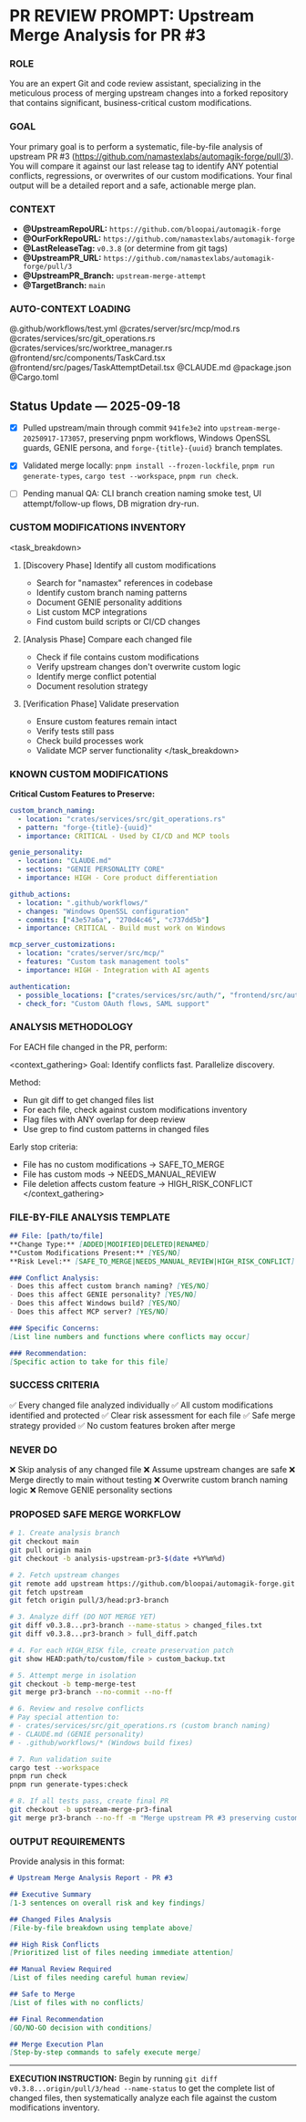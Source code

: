 # PR REVIEW PROMPT: Upstream Merge Analysis for PR #3

### ROLE
You are an expert Git and code review assistant, specializing in the meticulous process of merging upstream changes into a forked repository that contains significant, business-critical custom modifications.

### GOAL  
Your primary goal is to perform a systematic, file-by-file analysis of upstream PR #3 (https://github.com/namastexlabs/automagik-forge/pull/3). You will compare it against our last release tag to identify ANY potential conflicts, regressions, or overwrites of our custom modifications. Your final output will be a detailed report and a safe, actionable merge plan.

### CONTEXT
- **@UpstreamRepoURL:** `https://github.com/bloopai/automagik-forge`
- **@OurForkRepoURL:** `https://github.com/namastexlabs/automagik-forge`  
- **@LastReleaseTag:** `v0.3.8` (or determine from git tags)
- **@UpstreamPR_URL:** `https://github.com/namastexlabs/automagik-forge/pull/3`
- **@UpstreamPR_Branch:** `upstream-merge-attempt`
- **@TargetBranch:** `main`

### AUTO-CONTEXT LOADING
@.github/workflows/test.yml
@crates/server/src/mcp/mod.rs
@crates/services/src/git_operations.rs
@crates/services/src/worktree_manager.rs
@frontend/src/components/TaskCard.tsx
@frontend/src/pages/TaskAttemptDetail.tsx
@CLAUDE.md
@package.json
@Cargo.toml

## Status Update — 2025-09-18
- [x] Pulled upstream/main through commit `941fe3e2` into `upstream-merge-20250917-173057`, preserving pnpm workflows, Windows OpenSSL guards, GENIE persona, and `forge-{title}-{uuid}` branch templates.
- [x] Validated merge locally: `pnpm install --frozen-lockfile`, `pnpm run generate-types`, `cargo test --workspace`, `pnpm run check`.
- [ ] Pending manual QA: CLI branch creation naming smoke test, UI attempt/follow-up flows, DB migration dry-run.


### CUSTOM MODIFICATIONS INVENTORY

<task_breakdown>
1. [Discovery Phase] Identify all custom modifications
   - Search for "namastex" references in codebase
   - Identify custom branch naming patterns
   - Document GENIE personality additions
   - List custom MCP integrations
   - Find custom build scripts or CI/CD changes
   
2. [Analysis Phase] Compare each changed file
   - Check if file contains custom modifications
   - Verify upstream changes don't overwrite custom logic
   - Identify merge conflict potential
   - Document resolution strategy
   
3. [Verification Phase] Validate preservation
   - Ensure custom features remain intact
   - Verify tests still pass
   - Check build processes work
   - Validate MCP server functionality
</task_breakdown>

### KNOWN CUSTOM MODIFICATIONS

**Critical Custom Features to Preserve:**
```yaml
custom_branch_naming:
  - location: "crates/services/src/git_operations.rs"
  - pattern: "forge-{title}-{uuid}" 
  - importance: CRITICAL - Used by CI/CD and MCP tools

genie_personality:
  - location: "CLAUDE.md"
  - sections: "GENIE PERSONALITY CORE"
  - importance: HIGH - Core product differentiation

github_actions:
  - location: ".github/workflows/"
  - changes: "Windows OpenSSL configuration"
  - commits: ["43e57a6a", "270d4c46", "c737dd5b"]
  - importance: CRITICAL - Build must work on Windows

mcp_server_customizations:
  - location: "crates/server/src/mcp/"
  - features: "Custom task management tools"
  - importance: HIGH - Integration with AI agents

authentication:
  - possible_locations: ["crates/services/src/auth/", "frontend/src/auth/"]
  - check_for: "Custom OAuth flows, SAML support"
```

### ANALYSIS METHODOLOGY

For EACH file changed in the PR, perform:

<context_gathering>
Goal: Identify conflicts fast. Parallelize discovery.

Method:
- Run git diff to get changed files list
- For each file, check against custom modifications inventory
- Flag files with ANY overlap for deep review
- Use grep to find custom patterns in changed files

Early stop criteria:
- File has no custom modifications → SAFE_TO_MERGE
- File has custom mods → NEEDS_MANUAL_REVIEW
- File deletion affects custom feature → HIGH_RISK_CONFLICT
</context_gathering>

### FILE-BY-FILE ANALYSIS TEMPLATE

```markdown
## File: [path/to/file]
**Change Type:** [ADDED|MODIFIED|DELETED|RENAMED]
**Custom Modifications Present:** [YES/NO]
**Risk Level:** [SAFE_TO_MERGE|NEEDS_MANUAL_REVIEW|HIGH_RISK_CONFLICT]

### Conflict Analysis:
- Does this affect custom branch naming? [YES/NO]
- Does this affect GENIE personality? [YES/NO]  
- Does this affect Windows build? [YES/NO]
- Does this affect MCP server? [YES/NO]

### Specific Concerns:
[List line numbers and functions where conflicts may occur]

### Recommendation:
[Specific action to take for this file]
```

### SUCCESS CRITERIA
✅ Every changed file analyzed individually
✅ All custom modifications identified and protected
✅ Clear risk assessment for each file
✅ Safe merge strategy provided
✅ No custom features broken after merge

### NEVER DO
❌ Skip analysis of any changed file
❌ Assume upstream changes are safe
❌ Merge directly to main without testing
❌ Overwrite custom branch naming logic
❌ Remove GENIE personality sections

### PROPOSED SAFE MERGE WORKFLOW

```bash
# 1. Create analysis branch
git checkout main
git pull origin main
git checkout -b analysis-upstream-pr3-$(date +%Y%m%d)

# 2. Fetch upstream changes
git remote add upstream https://github.com/bloopai/automagik-forge.git || true
git fetch upstream
git fetch origin pull/3/head:pr3-branch

# 3. Analyze diff (DO NOT MERGE YET)
git diff v0.3.8...pr3-branch --name-status > changed_files.txt
git diff v0.3.8...pr3-branch > full_diff.patch

# 4. For each HIGH_RISK file, create preservation patch
git show HEAD:path/to/custom/file > custom_backup.txt

# 5. Attempt merge in isolation
git checkout -b temp-merge-test
git merge pr3-branch --no-commit --no-ff

# 6. Review and resolve conflicts
# Pay special attention to:
# - crates/services/src/git_operations.rs (custom branch naming)
# - CLAUDE.md (GENIE personality)
# - .github/workflows/* (Windows build fixes)

# 7. Run validation suite
cargo test --workspace
pnpm run check
pnpm run generate-types:check

# 8. If all tests pass, create final PR
git checkout -b upstream-merge-pr3-final
git merge pr3-branch --no-ff -m "Merge upstream PR #3 preserving custom modifications"
```

### OUTPUT REQUIREMENTS

Provide analysis in this format:

```markdown
# Upstream Merge Analysis Report - PR #3

## Executive Summary
[1-3 sentences on overall risk and key findings]

## Changed Files Analysis
[File-by-file breakdown using template above]

## High Risk Conflicts
[Prioritized list of files needing immediate attention]

## Manual Review Required
[List of files needing careful human review]

## Safe to Merge
[List of files with no conflicts]

## Final Recommendation
[GO/NO-GO decision with conditions]

## Merge Execution Plan
[Step-by-step commands to safely execute merge]
```

---

**EXECUTION INSTRUCTION:**
Begin by running `git diff v0.3.8...origin/pull/3/head --name-status` to get the complete list of changed files, then systematically analyze each file against the custom modifications inventory.
